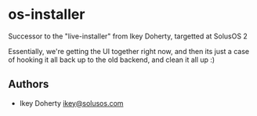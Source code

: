 os-installer
============

Successor to the "live-installer" from Ikey Doherty, targetted at SolusOS 2

Essentially, we're getting the UI together right now, and then its just a case
of hooking it all back up to the old backend, and clean it all up :)

Authors
--------
 * Ikey Doherty <ikey@solusos.com>
